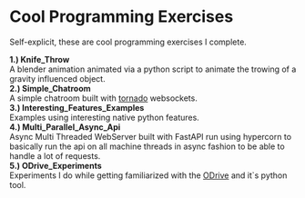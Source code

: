 # Cool Programming Exercises #
Self-explicit, these are cool programming exercises I complete.

**1.) Knife_Throw**<br>
A blender animation animated via a python script to animate the trowing of a gravity influenced object.<br>
**2.) Simple_Chatroom**<br>
A simple chatroom built with [tornado](https://pypi.org/project/tornado/) websockets.<br>
**3.) Interesting_Features_Examples**<br>
Examples using interesting native python features.<br>
**4.) Multi_Parallel_Async_Api**<br>
Async Multi Threaded WebServer built with FastAPI run using hypercorn to basically run the api on all machine threads in async fashion to be able to handle a lot of requests.<br>
**5.) ODrive_Experiments**<br>
Experiments I do while getting familiarized with the [ODrive](https://odriverobotics.com/) and it`s python tool.<br>

